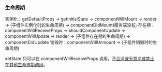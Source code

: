 ### 生命周期
实例化：getDefaultProps -> getInitialState -> componentWillMount -> render -> (子组件实例化时的生命周期) -> componentDidMount(服务端没有)
存在期：componentWillReceiveProps -> shouldComponentUpdate -> componentWillUpdate -> render -> (子组件存在期的生命周期) -> componentDidUpdate
销毁时：componentWillUnmount -> (子组件销毁时的生命周期)

setState 只可以在 componentWillReceiveProps 调用，[不合适或无意义或禁止在其他生命周期调用](http://varnull.cn/set-state-in-react-component-life-cycle/)。
